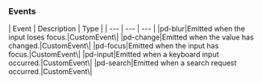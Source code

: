 <h3>Events</h3>
| Event | Description | Type |
 | --- | --- | --- |
|pd-blur|Emitted when the input loses focus.|CustomEvent\<void\>|
|pd-change|Emitted when the value has changed.|CustomEvent\<InputChangeEventDetail\>|
|pd-focus|Emitted when the input has focus.|CustomEvent\<void\>|
|pd-input|Emitted when a keyboard input occurred.|CustomEvent\<InputChangeEventDetail\>|
|pd-search|Emitted when a search request occurred.|CustomEvent\<InputChangeEventDetail\>|